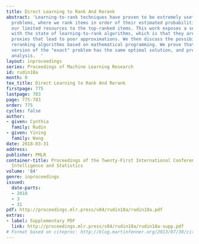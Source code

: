 ```yaml
---
title: Direct Learning to Rank And Rerank
abstract: 'Learning-to-rank techniques have proven to be extremely useful for prioritization
  problems, where we rank items in order of their estimated probabilities, and dedicate
  our limited resources to the top-ranked items. This work exposes a serious problem
  with the state of learning-to-rank algorithms, which is that they are based on convex
  proxies that lead to poor approximations. We then discuss the possibility of  "exact"
  reranking algorithms based on mathematical programming. We prove that a relaxed
  version of the "exact" problem has the same optimal solution, and provide an empirical
  analysis.  '
layout: inproceedings
series: Proceedings of Machine Learning Research
id: rudin18a
month: 0
tex_title: Direct Learning to Rank And Rerank
firstpage: 775
lastpage: 783
page: 775-783
order: 775
cycles: false
author:
- given: Cynthia
  family: Rudin
- given: Yining
  family: Wang
date: 2018-03-31
address: 
publisher: PMLR
container-title: Proceedings of the Twenty-First International Conference on Artificial
  Intelligence and Statistics
volume: '84'
genre: inproceedings
issued:
  date-parts:
  - 2018
  - 3
  - 31
pdf: http://proceedings.mlr.press/v84/rudin18a/rudin18a.pdf
extras:
- label: Supplementary PDF
  link: http://proceedings.mlr.press/v84/rudin18a/rudin18a-supp.pdf
# Format based on citeproc: http://blog.martinfenner.org/2013/07/30/citeproc-yaml-for-bibliographies/
---
```

